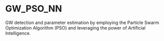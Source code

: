 # GW_PSO_NN
GW detection and parameter estimation by employing the Particle Swarm Optimization Algorithm (PSO) and leveraging the power of Artificial Intelligence. 
